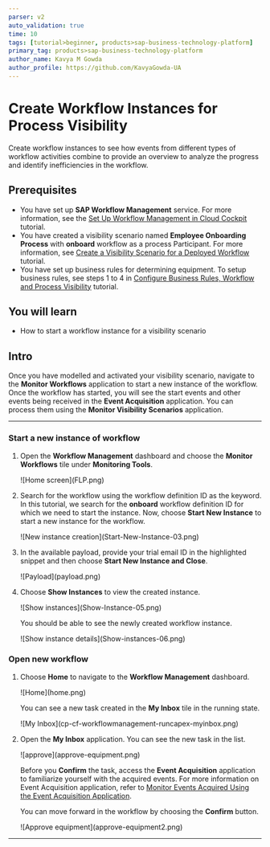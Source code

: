 ```yaml
---
parser: v2
auto_validation: true
time: 10
tags: [tutorial>beginner, products>sap-business-technology-platform]
primary_tag: products>sap-business-technology-platform
author_name: Kavya M Gowda
author_profile: https://github.com/KavyaGowda-UA
---
```

# Create Workflow Instances for Process Visibility
<!-- description --> Create workflow instances to see how events from different types of workflow activities combine to provide an overview to analyze the progress and identify inefficiencies in the workflow.

## Prerequisites
 - You have set up **SAP Workflow Management** service. For more information, see the [Set Up Workflow Management in Cloud Cockpit](cp-starter-ibpm-employeeonboarding-1-setup) tutorial.
 - You have created a visibility scenario named **Employee Onboarding Process** with **onboard** workflow as a process Participant. For more information, see [Create a Visibility Scenario for a Deployed Workflow](cp-cf-processvisibility-model-configscenario) tutorial.
 - You have set up business rules for determining equipment. To setup business rules, see steps 1 to 4 in [Configure Business Rules, Workflow and Process Visibility](cp-starter-ibpm-employeeonboarding-2-configure) tutorial.


## You will learn
  - How to start a workflow instance for a visibility scenario

## Intro
Once you have modelled and activated your visibility scenario, navigate to the **Monitor Workflows** application to start a new instance of the workflow. Once the workflow has started, you will see the start events and other events being received in the **Event Acquisition** application. You can process them using the **Monitor Visibility Scenarios** application.

---

### Start a new instance of workflow

1. Open the **Workflow Management** dashboard and choose the **Monitor Workflows** tile under **Monitoring Tools**.

    <!-- border -->![Home screen](FLP.png)

2. Search for the workflow using the workflow definition ID as the keyword. In this tutorial, we search for the **onboard** workflow definition ID for which we need to start the instance. Now, choose **Start New Instance** to start a new instance for the workflow.

    <!-- border -->![New instance creation](Start-New-Instance-03.png)

2. In the available payload, provide your trial email ID in the highlighted snippet and then choose **Start New Instance and Close**.

    <!-- border -->![Payload](payload.png)

3. Choose **Show Instances** to view the created instance.

    <!-- border -->![Show instances](Show-Instance-05.png)

    You should be able to see the newly created workflow instance.

    <!-- border -->![Show instance details](Show-instances-06.png)


### Open new workflow


1. Choose **Home** to navigate to the **Workflow Management** dashboard.

    <!-- border -->![Home](home.png)

    You can see a new task created in the **My Inbox** tile in the running state.

    <!-- border -->![My Inbox](cp-cf-workflowmanagement-runcapex-myinbox.png)

2. Open the **My Inbox** application. You can see the new task in the list.

    <!-- border -->![approve](approve-equipment.png)

    Before you **Confirm** the task, access the **Event Acquisition** application to familiarize yourself with the acquired events. For more information on Event Acquisition application, refer to [Monitor Events Acquired Using the Event Acquisition Application](cp-cf-processvisibility-model-manageevents).

    You can move forward in the workflow by choosing the **Confirm** button.

    <!-- border -->![Approve equipment](approve-equipment2.png)




---
